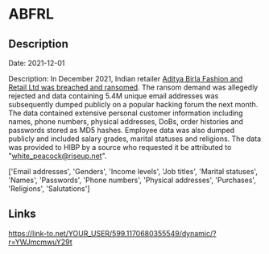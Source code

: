 # ABFRL

## Description

Date: 2021-12-01

Description:
In December 2021, Indian retailer <a href="https://restoreprivacy.com/aditya-birla-fashion-and-retail-ltd-abfrl-hack-2022/" target="_blank" rel="noopener">Aditya Birla Fashion and Retail Ltd was breached and ransomed</a>. The ransom demand was allegedly rejected and data containing 5.4M unique email addresses was subsequently dumped publicly on a popular hacking forum the next month. The data contained extensive personal customer information including names, phone numbers, physical addresses, DoBs, order histories and passwords stored as MD5 hashes. Employee data was also dumped publicly and included salary grades, marital statuses and religions. The data was provided to HIBP by a source who requested it be attributed to &quot;white_peacock@riseup.net&quot;.


['Email addresses', 'Genders', 'Income levels', 'Job titles', 'Marital statuses', 'Names', 'Passwords', 'Phone numbers', 'Physical addresses', 'Purchases', 'Religions', 'Salutations']

## Links

https://link-to.net/YOUR_USER/599.1170680355549/dynamic/?r=YWJmcmwuY29t